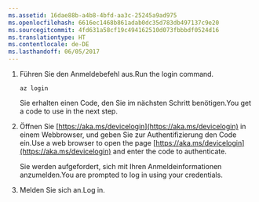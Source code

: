 ```yaml
---
ms.assetid: 16dae88b-a4b8-4bfd-aa3c-25245a9ad975
ms.openlocfilehash: 6616ec1468b861adab0dc35d783db497137c9e20
ms.sourcegitcommit: 4fd631a58cf19c494162510d073fbbbdf0524d16
ms.translationtype: HT
ms.contentlocale: de-DE
ms.lasthandoff: 06/05/2017
---
```

1. <span data-ttu-id="29c04-101">Führen Sie den Anmeldebefehl aus.</span><span class="sxs-lookup"><span data-stu-id="29c04-101">Run the login command.</span></span>

    ```azurecli-interactive
    az login
    ```

   <span data-ttu-id="29c04-102">Sie erhalten einen Code, den Sie im nächsten Schritt benötigen.</span><span class="sxs-lookup"><span data-stu-id="29c04-102">You get a code to use in the next step.</span></span> 

1. <span data-ttu-id="29c04-103">Öffnen Sie [https://aka.ms/devicelogin](https://aka.ms/devicelogin)
    in einem Webbrowser, und geben Sie zur Authentifizierung den Code ein.</span><span class="sxs-lookup"><span data-stu-id="29c04-103">Use a web browser to open the page [https://aka.ms/devicelogin](https://aka.ms/devicelogin)
 and enter the code to authenticate.</span></span>

    <span data-ttu-id="29c04-104">Sie werden aufgefordert, sich mit Ihren Anmeldeinformationen anzumelden.</span><span class="sxs-lookup"><span data-stu-id="29c04-104">You are prompted to log in using your credentials.</span></span>

1. <span data-ttu-id="29c04-105">Melden Sie sich an.</span><span class="sxs-lookup"><span data-stu-id="29c04-105">Log in.</span></span>
 
